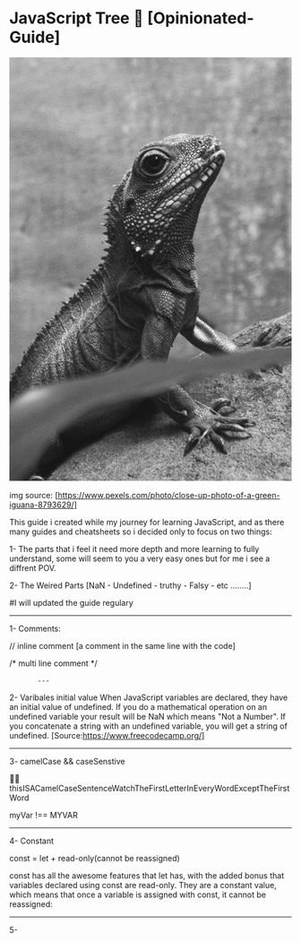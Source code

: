 # JavaScript Tree 🌳 [Opinionated-Guide]

![](/assets/pexels-luci-8793629-modified.jpg)

img source: [https://www.pexels.com/photo/close-up-photo-of-a-green-iguana-8793629/]

This guide i created while my journey for learning JavaScript, and as there many guides and cheatsheets so i decided only to focus on two things:

1- The parts that i feel it need more depth and more learning to fully understand, some will seem to you a very easy ones but for me i see a diffrent POV.

2- The Weired Parts [NaN - Undefined - truthy - Falsy - etc ........]

#I will updated the guide regulary 

---

1- Comments:

// inline comment [a comment in the same line with the code]

/* multi
       line
           comment */
           
           ---

2- Varibales initial value
When JavaScript variables are declared, they have an initial value of undefined. If you do a mathematical operation on an undefined variable your result will be NaN which means "Not a Number". If you concatenate a string with an undefined variable, you will get a string of undefined. [Source:https://www.freecodecamp.org/]

---

3- camelCase && caseSenstive

🐫🐪 thisISACamelCaseSentenceWatchTheFirstLetterInEveryWordExceptTheFirstWord

 myVar !== MYVAR

---

4- Constant

const = let + read-only(cannot be reassigned)

const has all the awesome features that let has, with the added bonus that variables declared using const are read-only. They are a constant value, which means that once a variable is assigned with const, it cannot be reassigned:

---

5-
